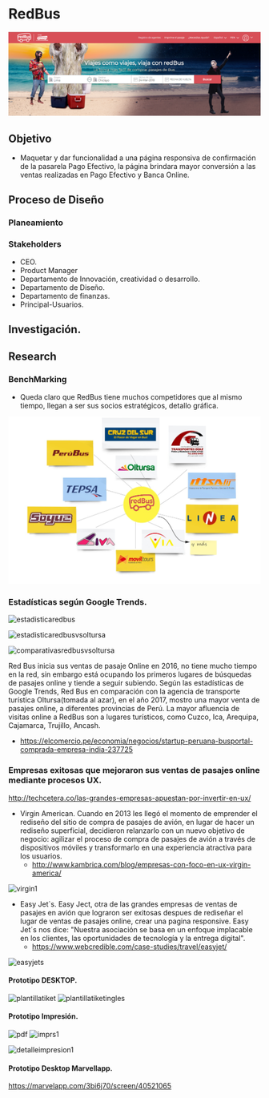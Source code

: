
# RedBus

![Imagenes](img/pantallainicio.png) 


## Objetivo
- Maquetar y dar funcionalidad a una página responsiva de confirmación de la pasarela Pago Efectivo, la página brindara mayor conversión a las ventas realizadas en Pago Efectivo y Banca Online.

## Proceso de Diseño

### Planeamiento
### Stakeholders
- CEO.
- Product Manager
- Departamento de Innovación, creatividad o desarrollo.
- Departamento de Diseño.
- Departamento de finanzas.
- Principal-Usuarios.
## Investigación.
## Research
### BenchMarking
- Queda claro que RedBus tiene muchos competidores que al mismo tiempo, llegan a ser sus socios estratégicos, detallo gráfica.

![Imagenes](img/plantllabechmarking.jpg) 

### Estadísticas según Google Trends.

![estadisticaredbus](https://user-images.githubusercontent.com/32305619/38237697-83b3b3fc-36ed-11e8-8674-70c3751b681f.png)

![estadisticaredbusvsoltursa](https://user-images.githubusercontent.com/32305619/38237705-8912303a-36ed-11e8-9ac5-1f61561e92fe.png)

![comparativasredbusvsoltursa](https://user-images.githubusercontent.com/32305619/38237712-8c166cce-36ed-11e8-837d-c6c52819deca.jpg)

Red Bus inicia sus ventas de pasaje Online en 2016, no tiene mucho tiempo en la red, sin embargo está ocupando los primeros lugares de búsquedas de pasajes online y tiende a seguir subiendo. Según las estadísticas de Google Trends, Red Bus en comparación con la agencia de transporte turística Oltursa(tomada al azar), en el año  2017, mostro una mayor venta de pasajes online, a diferentes provincias de Perú. La mayor afluencia de visitas online a RedBus son a lugares turísticos, como Cuzco, Ica, Arequipa, Cajamarca, Trujillo, Ancash.
- https://elcomercio.pe/economia/negocios/startup-peruana-busportal-comprada-empresa-india-237725

### Empresas exitosas que mejoraron sus ventas de pasajes online mediante procesos UX.
http://techcetera.co/las-grandes-empresas-apuestan-por-invertir-en-ux/

- Virgin American.
    Cuando en 2013 les llegó el momento de emprender el rediseño del sitio de compra de pasajes de avión, en lugar de hacer un rediseño superficial, decidieron relanzarlo con un nuevo objetivo de negocio: agilizar el proceso de compra de pasajes de avión a través de dispositivos móviles y transformarlo en una experiencia atractiva para los usuarios. 
   - http://www.kambrica.com/blog/empresas-con-foco-en-ux-virgin-america/

 ![virgin1](https://user-images.githubusercontent.com/32305619/38237860-ef9ab9a8-36ed-11e8-92c9-5cd28155eab7.png)

- Easy Jet`s.
    Easy Ject, otra de las grandes empresas de ventas de pasajes en avión que lograron ser exitosas despues de rediseñar el lugar de ventas de pasajes online, crear una pagina responsive. Easy Jet´s nos dice: "Nuestra asociación se basa en un enfoque implacable en los clientes, las oportunidades de tecnología y la entrega digital".
    - https://www.webcredible.com/case-studies/travel/easyjet/

![easyjets](https://user-images.githubusercontent.com/32305619/38237865-f2ef8bec-36ed-11e8-9b41-3bc24e9c3101.png)

#### Prototipo DESKTOP.
![plantillatiket](https://user-images.githubusercontent.com/32305619/38238065-5faa3e12-36ee-11e8-8b7d-2db490ce5933.png)
![plantillatiketingles](https://user-images.githubusercontent.com/32305619/38238074-65285c0c-36ee-11e8-9a2a-1a77b74beca9.png)

#### Prototipo Impresión.
![pdf](https://user-images.githubusercontent.com/32305619/38238086-6c5304f0-36ee-11e8-8d2b-9a866a3d459c.png)
![imprs1](https://user-images.githubusercontent.com/32305619/38238087-7199e546-36ee-11e8-9e9d-5e530c76be20.png)

![detalleimpresion1](https://user-images.githubusercontent.com/32305619/38177447-435366e4-35c7-11e8-8ccf-8d17cfad24af.png)

#### Prototipo Desktop Marvellapp.
https://marvelapp.com/3bi6j70/screen/40521065



